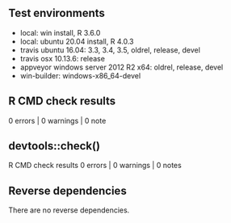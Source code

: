## Test environments
* local: win install, R 3.6.0
* local: ubuntu 20.04 install, R 4.0.3
* travis ubuntu 16.04: 3.3, 3.4, 3.5, oldrel, release, devel
* travis osx 10.13.6: release
* appveyor windows server 2012 R2 x64: oldrel, release, devel
* win-builder: windows-x86_64-devel

## R CMD check results

0 errors | 0 warnings | 0 note

## devtools::check()

R CMD check results
0 errors | 0 warnings | 0 notes

## Reverse dependencies

There are no reverse dependencies.
